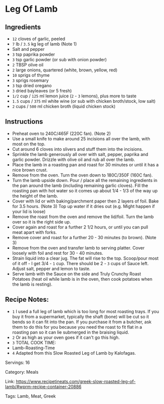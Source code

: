 # Leg Of Lamb

## Ingredients

- `12` cloves of garlic, peeled
- `7` lb / `3.5` kg leg of lamb (Note 1)
- Salt and pepper
- `3` tsp paprika powder
- `3` tsp garlic powder (or sub with onion powder)
- `2` TBSP olive oil
- `2` large onions, quartered (white, brown, yellow, red)
- `10` sprigs of thyme
- `3` sprigs rosemary
- `3` tsp dried oregano
- `3` dried bayleaves (or 5 fresh)
- `1/2` cup / `125` ml lemon juice (`2` - `3` lemons), plus more to taste
- `1.5` cups / `375` ml white wine (or sub with chicken broth/stock, low salt)
- `2` cups / `500` ml chicken broth (liquid chicken stock)

## Instructions

- Preheat oven to 240C/465F (220C fan). (Note 2)
- Use a small knife to make around 25 incisions all over the lamb, with most on the top.
- Cut around 6 cloves into slivers and stuff them into the incisions.
- Sprinkle the lamb generously all over with salt, pepper, paprika and garlic powder. Drizzle with olive oil and rub all over the lamb.
- Place the lamb in a roasting pan and roast for 30 minutes or until it has a nice brown crust.
- Remove from the oven. Turn the oven down to 180C/350F (160C fan).
- Turn the lamb upside down. Pour / place all the remaining ingredients in the pan around the lamb (including remaining garlic cloves). Fill the roasting pan with hot water so it comes up about 1/4 - 1/3 of the way up the height of the lamb.
- Cover with lid or with baking/parchment paper then 2 layers of foil. Bake for 3.5 hours. (Note 3) Top up water if it dries out (e.g. Might happen if your lid is loose)
- Remove the roast from the oven and remove the lid/foil. Turn the lamb over so it is the right side up.
- Cover again and roast for a further 2 1/2 hours, or until you can pull meat apart with forks.
- Remove cover and roast for a further 20 - 30 minutes (to brown). (Note 3)
- Remove from the oven and transfer lamb to serving platter. Cover loosely with foil and rest for 30 - 40 minutes.
- Strain liquid into a clear jug. The fat will rise to the top. Scoop/pour most of it off - I get 3/4 - `1` cup. There should be 2 - `3` cups of Sauce left. Adjust salt, pepper and lemon to taste.
- Serve lamb with the Sauce on the side and Truly Crunchy Roast Potatoes (heat oil while lamb is in the oven, then cook potatoes when the lamb is resting).

## Recipe Notes:

- `1` I used a full leg of lamb which is too long for most roasting trays. If you buy it from a supermarket, typically the shaft (bone) will be cut so it bends so it can fit into the pan. If you purchase it from a butcher, ask them to do this for you because you need the roast to fit flat in a roasting pan so it can lie submerged in the braising liquid.
- `2` Or as high as your oven goes if it can't go this high.
- `3` TOTAL COOK TIME:
- Lamb-Roasting-Time
- `4` Adapted from this Slow Roasted Leg of Lamb by Kalofagas.

Servings: 16

Category: Meals

Link: https://www.recipetineats.com/greek-slow-roasted-leg-of-lamb/#wprm-recipe-container-20886

Tags: Lamb, Meat, Greek


